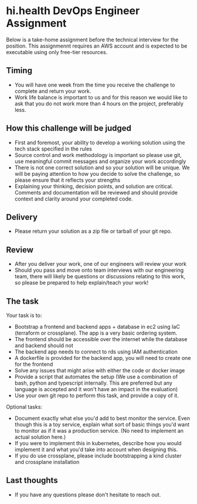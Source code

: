 # hi.health DevOps Engineer Assignment

Below is a take-home assignment before the technical interview for the position. This assignmennt requires an AWS account and is expected to be executable using only free-tier resources.

## Timing

- You will have one week from the time you receive the challenge to complete and return your work.
- Work life balance is important to us and for this reason we would like to ask that you do not work more than 4 hours on the project, preferably less.

## How this challenge will be judged
- First and foremost, your ability to develop a working solution using the tech stack specified in the rules
- Source control and work methodology is important so please use git, use meaningful commit messages and organize your work accordingly
- There is not one correct solution and so your solution will be unique. We will be paying attention to how you decide to solve the challenge, so please ensure that it reflects your strengths
- Explaining your thinking, decision points, and solution are critical. Comments and documentation will be reviewed and should provide context and clarity around your completed code.

## Delivery

- Please return your solution as a zip file or tarball of your git repo.

## Review
- After you deliver your work, one of our engineers will review your work
- Should you pass and move onto team interviews with our engineering team, there will likely be questions or discussions relating to this work, so please be prepared to help explain/teach your work!

## The task

Your task is to:
- Bootstrap a frontend and backend apps + database in ec2 using IaC (terraform or crossplane). The app is a very basic ordering system.
- The frontend should be accessible over the internet while the database and backend should not
- The backend app needs to connect to rds using IAM authentication
- A dockerfile is provided for the backend app, you will need to create one for the frontend
- Solve any issues that might arise with either the code or docker image
- Provide a script that automates the setup (We use a combination of bash, python and typescript internally. This are preferred but any language is accepted and it won't have an impact in the evaluation)
- Use your own git repo to perform this task, and provide a copy of it.

Optional tasks:
- Document exactly what else you'd add to best monitor the service. Even though this is a toy service, explain what sort of basic things you'd want to monitor as if it was a production service. (No need to implement an actual solution here.)
- If you were to implement this in kubernetes, describe how you would implement it and what you'd take into account when designing this.
- If you do use crossplane, please include bootstrapping a kind cluster and crossplane installation

## Last thoughts

- If you have any questions please don't hesitate to reach out.
